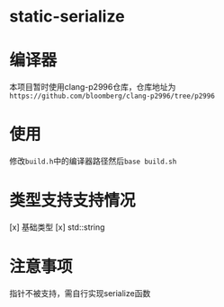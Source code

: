 # static-serialize
# 编译器
本项目暂时使用clang-p2996仓库，仓库地址为`https://github.com/bloomberg/clang-p2996/tree/p2996`

# 使用
修改`build.h`中的编译器路径然后`base build.sh`

# 类型支持支持情况
[x] 基础类型
[x] std::string

# 注意事项
指针不被支持，需自行实现serialize函数

